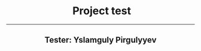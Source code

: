 <h1 align= "center">️ Project test️</h1>
<hr>
<h2 align= "center"> Tester: Yslamguly Pirgulyyev </h2>


